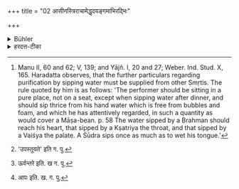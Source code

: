 +++
title = "02 आसीनस्त्रिराचामेद्धृदयङ्गमाभिरद्भिः"

+++

<details><summary>Bühler</summary>

2. Sitting he shall sip water (for purification) thrice, the water penetrating to his heart. [^2] 


[^2]:  Manu II, 60 and 62; V, 139; and Yājñ. I, 20 and 27; Weber. Ind. Stud. X, 165. Haradatta observes, that the further particulars regarding purification by sipping water must be supplied from other Smṛtis. The rule quoted by him is as follows: 'The performer should be sitting in a pure place, not on a seat, except when sipping water after dinner, and should sip thrice from his hand water which is free from bubbles and foam, and which he has attentively regarded, in such a quantity as would cover a Māṣa-bean. p. 58 The water sipped by a Brahman should reach his heart, that sipped by a Kṣatriya the throat, and that sipped by a Vaiśya the palate. A Śūdra sips once as much as to wet his tongue.'
</details>

<details><summary>हरदत्त-टीका</summary>

## सूत्रम्
आसीनस्त्रिराचामेद्धृदयङ्गमाभिरद्भिः ॥ २ ॥  
## टिप्पनी
अद्भिः तृतीया द्वितीयार्थे । अत्राऽनुक्तं स्मृत्यन्तरवशा[^४]दुपस्क्रियते। आसीनः शुचौ देशे, नासने, भोजनान्ते त्वासने । दक्षिणं बाहु[^५] जान्वन्तरे कृत्वा प्राङ्मुख उपविष्टः उदङ्मुखो वा हृदयङ्गमा[^६] अप करतलस्थासु यावतीषु माषो निमज्जति तावती फेनबुद्बुदरहिताः वीक्षितास्त्रिराचामेत् पिबेत् , ब्राह्मणः हृदयङ्गमाः, क्षत्रियः कण्ठगताः, वैश्यस्तालुगताः, शूद्रो जिह्वास्पृष्टास्सकृत् ॥ २॥  

[^४]: 'उपस्तूयते' इति ग. पु.  

[^५]: ऊर्वन्तरे इति. ख ग. पु.  

[^६]: आपः इति. ख. ग. पु.
</details>
